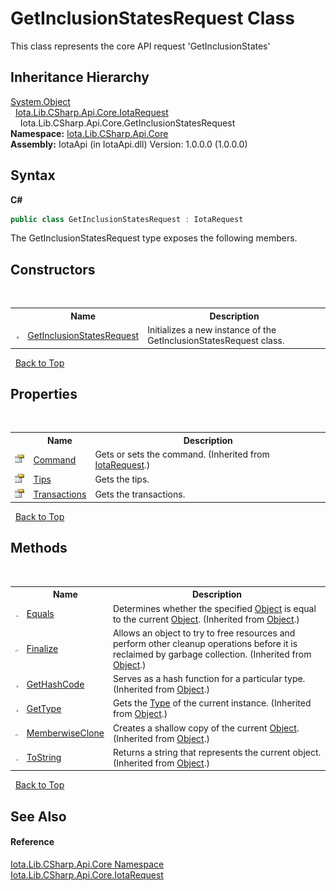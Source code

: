 # GetInclusionStatesRequest Class
 

This class represents the core API request 'GetInclusionStates'


## Inheritance Hierarchy
<a href="http://msdn2.microsoft.com/en-us/library/e5kfa45b" target="_blank">System.Object</a><br />&nbsp;&nbsp;<a href="T_Iota_Lib_CSharp_Api_Core_IotaRequest">Iota.Lib.CSharp.Api.Core.IotaRequest</a><br />&nbsp;&nbsp;&nbsp;&nbsp;Iota.Lib.CSharp.Api.Core.GetInclusionStatesRequest<br />
**Namespace:**&nbsp;<a href="N_Iota_Lib_CSharp_Api_Core">Iota.Lib.CSharp.Api.Core</a><br />**Assembly:**&nbsp;IotaApi (in IotaApi.dll) Version: 1.0.0.0 (1.0.0.0)

## Syntax

**C#**<br />
``` C#
public class GetInclusionStatesRequest : IotaRequest
```

The GetInclusionStatesRequest type exposes the following members.


## Constructors
&nbsp;<table><tr><th></th><th>Name</th><th>Description</th></tr><tr><td>![Public method](media/pubmethod.gif "Public method")</td><td><a href="M_Iota_Lib_CSharp_Api_Core_GetInclusionStatesRequest__ctor">GetInclusionStatesRequest</a></td><td>
Initializes a new instance of the GetInclusionStatesRequest class.</td></tr></table>&nbsp;
<a href="#getinclusionstatesrequest-class">Back to Top</a>

## Properties
&nbsp;<table><tr><th></th><th>Name</th><th>Description</th></tr><tr><td>![Public property](media/pubproperty.gif "Public property")</td><td><a href="P_Iota_Lib_CSharp_Api_Core_IotaRequest_Command">Command</a></td><td>
Gets or sets the command.
 (Inherited from <a href="T_Iota_Lib_CSharp_Api_Core_IotaRequest">IotaRequest</a>.)</td></tr><tr><td>![Public property](media/pubproperty.gif "Public property")</td><td><a href="P_Iota_Lib_CSharp_Api_Core_GetInclusionStatesRequest_Tips">Tips</a></td><td>
Gets the tips.</td></tr><tr><td>![Public property](media/pubproperty.gif "Public property")</td><td><a href="P_Iota_Lib_CSharp_Api_Core_GetInclusionStatesRequest_Transactions">Transactions</a></td><td>
Gets the transactions.</td></tr></table>&nbsp;
<a href="#getinclusionstatesrequest-class">Back to Top</a>

## Methods
&nbsp;<table><tr><th></th><th>Name</th><th>Description</th></tr><tr><td>![Public method](media/pubmethod.gif "Public method")</td><td><a href="http://msdn2.microsoft.com/en-us/library/bsc2ak47" target="_blank">Equals</a></td><td>
Determines whether the specified <a href="http://msdn2.microsoft.com/en-us/library/e5kfa45b" target="_blank">Object</a> is equal to the current <a href="http://msdn2.microsoft.com/en-us/library/e5kfa45b" target="_blank">Object</a>.
 (Inherited from <a href="http://msdn2.microsoft.com/en-us/library/e5kfa45b" target="_blank">Object</a>.)</td></tr><tr><td>![Protected method](media/protmethod.gif "Protected method")</td><td><a href="http://msdn2.microsoft.com/en-us/library/4k87zsw7" target="_blank">Finalize</a></td><td>
Allows an object to try to free resources and perform other cleanup operations before it is reclaimed by garbage collection.
 (Inherited from <a href="http://msdn2.microsoft.com/en-us/library/e5kfa45b" target="_blank">Object</a>.)</td></tr><tr><td>![Public method](media/pubmethod.gif "Public method")</td><td><a href="http://msdn2.microsoft.com/en-us/library/zdee4b3y" target="_blank">GetHashCode</a></td><td>
Serves as a hash function for a particular type.
 (Inherited from <a href="http://msdn2.microsoft.com/en-us/library/e5kfa45b" target="_blank">Object</a>.)</td></tr><tr><td>![Public method](media/pubmethod.gif "Public method")</td><td><a href="http://msdn2.microsoft.com/en-us/library/dfwy45w9" target="_blank">GetType</a></td><td>
Gets the <a href="http://msdn2.microsoft.com/en-us/library/42892f65" target="_blank">Type</a> of the current instance.
 (Inherited from <a href="http://msdn2.microsoft.com/en-us/library/e5kfa45b" target="_blank">Object</a>.)</td></tr><tr><td>![Protected method](media/protmethod.gif "Protected method")</td><td><a href="http://msdn2.microsoft.com/en-us/library/57ctke0a" target="_blank">MemberwiseClone</a></td><td>
Creates a shallow copy of the current <a href="http://msdn2.microsoft.com/en-us/library/e5kfa45b" target="_blank">Object</a>.
 (Inherited from <a href="http://msdn2.microsoft.com/en-us/library/e5kfa45b" target="_blank">Object</a>.)</td></tr><tr><td>![Public method](media/pubmethod.gif "Public method")</td><td><a href="http://msdn2.microsoft.com/en-us/library/7bxwbwt2" target="_blank">ToString</a></td><td>
Returns a string that represents the current object.
 (Inherited from <a href="http://msdn2.microsoft.com/en-us/library/e5kfa45b" target="_blank">Object</a>.)</td></tr></table>&nbsp;
<a href="#getinclusionstatesrequest-class">Back to Top</a>

## See Also


#### Reference
<a href="N_Iota_Lib_CSharp_Api_Core">Iota.Lib.CSharp.Api.Core Namespace</a><br /><a href="T_Iota_Lib_CSharp_Api_Core_IotaRequest">Iota.Lib.CSharp.Api.Core.IotaRequest</a><br />